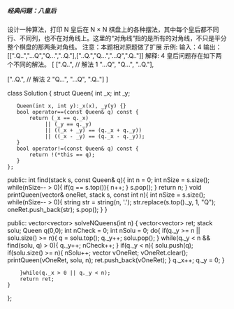 <!--
 * @Descripttion: 
 * @version: 
 * @Company: SUNRI
 * @Author: Allen zhuang
 * @Date: 2020-09-24 15:24:03
 * @LastEditors: Allen Zhuang
 * @LastEditTime: 2020-09-24 15:25:06
-->
#####  经典问题：八皇后
设计一种算法，打印 N 皇后在 N × N 棋盘上的各种摆法，其中每个皇后都不同行、不同列，也不在对角线上。这里的“对角线”指的是所有的对角线，不只是平分整个棋盘的那两条对角线。
注意：本题相对原题做了扩展
示例:
 输入：4
 输出：[[".Q..","...Q","Q...","..Q."],["..Q.","Q...","...Q",".Q.."]]
 解释: 4 皇后问题存在如下两个不同的解法。
[
 [".Q..",  // 解法 1
  "...Q",
  "Q...",
  "..Q."],

 ["..Q.",  // 解法 2
  "Q...",
  "...Q",
  ".Q.."]
]

class Solution {
    struct Queen{
       int _x;
       int _y;

       Queen(int x, int y):_x(x), _y(y) {}
       bool operator==(const Queen& q) const {
           return (_x == q._x)
                || (_y == q._y)
                || ((_x + _y) == (q._x + q._y))
                || ((_x - _y) == (q._x - q._y));
       }
       bool operator!=(const Queen& q) const {
           return !(*this == q);
       }
    };
public:
    int find(stack<Queen> s, const Queen& q){
        int n = 0;
        int nSize = s.size();
        while(nSize-- > 0){
            if(q == s.top()){
                n++;
            }
            s.pop();
        }
        return n;
    }
    void printQueen(vector<string>& oneRet, stack<Queen> s, const int n){
        int nSize = s.size();
        while(nSize-- > 0){
            string str = string(n, '.');
            str.replace(s.top()._y, 1, "Q");
            oneRet.push_back(str);
            s.pop();
        }
    }

public:
    vector<vector<string>> solveNQueens(int n) {
        vector<vector<string>> ret;
        stack<Queen> solu;
        Queen q(0,0);
        int nCheck = 0;
        int nSolu = 0;
        do{
            if(q._y >= n || solu.size() >= n){
                q = solu.top();
                q._y++;
                solu.pop();
            }
            while(q._y < n && find(solu, q) > 0){
                q._y++;
                nCheck++;
            }
            if(q._y < n){
                solu.push(q);
                if(solu.size() >= n){
                    nSolu++;
                    vector<string> vOneRet;
                    vOneRet.clear();
                    printQueen(vOneRet, solu, n);
                    ret.push_back(vOneRet);
                }
                q._x++;
                q._y = 0;
            }

        }while(q._x > 0 || q._y < n);
        return ret;
    }
};